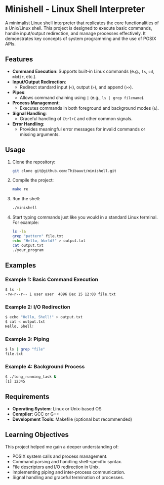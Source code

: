 # Minishell - Linux Shell Interpreter

A minimalist Linux shell interpreter that replicates the core functionalities of a Unix/Linux shell. This project is designed to execute basic commands, handle input/output redirection, and manage processes effectively. It demonstrates key concepts of system programming and the use of POSIX APIs.

## Features

- **Command Execution**: Supports built-in Linux commands (e.g., `ls`, `cd`, `mkdir`, etc.).
- **Input/Output Redirection**:
  - Redirect standard input (`<`), output (`>`), and append (`>>`).
- **Pipes**:
  - Allows command chaining using `|` (e.g., `ls | grep filename`).
- **Process Management**:
  - Executes commands in both foreground and background modes (`&`).
- **Signal Handling**:
  - Graceful handling of `Ctrl+C` and other common signals.
- **Error Handling**:
  - Provides meaningful error messages for invalid commands or missing arguments.

## Usage

1. Clone the repository:

   ```bash
   git clone git@github.com:Thibauut/minishell.git
   ```

2. Compile the project:

   ```bash
   make re
   ```

3. Run the shell:

   ```bash
   ./minishell
   ```

4. Start typing commands just like you would in a standard Linux terminal. For example:

   ```bash
   ls -la
   grep "pattern" file.txt
   echo "Hello, World!" > output.txt
   cat output.txt
   ./your_program
   ```

## Examples

### Example 1: Basic Command Execution

```bash
$ ls -l
-rw-r--r-- 1 user user  4096 Dec 15 12:00 file.txt
```

### Example 2: I/O Redirection

```bash
$ echo "Hello, Shell!" > output.txt
$ cat < output.txt
Hello, Shell!
```

### Example 3: Piping

```bash
$ ls | grep "file"
file.txt
```

### Example 4: Background Process

```bash
$ ./long_running_task &
[1] 12345
```

## Requirements

- **Operating System**: Linux or Unix-based OS
- **Compiler**: GCC or G++
- **Development Tools**: Makefile (optional but recommended)

## Learning Objectives

This project helped me gain a deeper understanding of:

- POSIX system calls and process management.
- Command parsing and handling shell-specific syntax.
- File descriptors and I/O redirection in Unix.
- Implementing piping and inter-process communication.
- Signal handling and graceful termination of processes.

